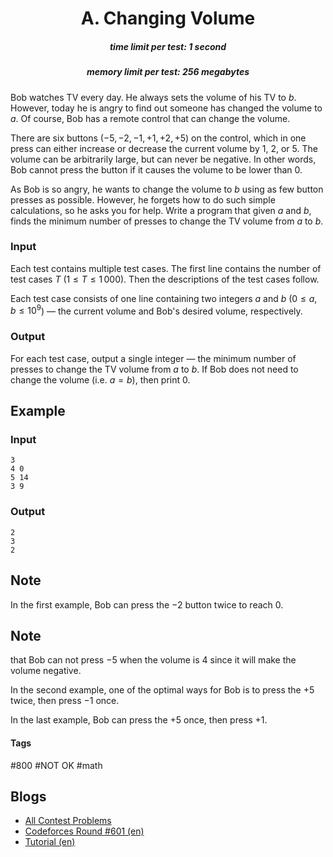 <h1 style='text-align: center;'> A. Changing Volume</h1>

<h5 style='text-align: center;'>time limit per test: 1 second</h5>
<h5 style='text-align: center;'>memory limit per test: 256 megabytes</h5>

Bob watches TV every day. He always sets the volume of his TV to $b$. However, today he is angry to find out someone has changed the volume to $a$. Of course, Bob has a remote control that can change the volume.

There are six buttons ($-5, -2, -1, +1, +2, +5$) on the control, which in one press can either increase or decrease the current volume by $1$, $2$, or $5$. The volume can be arbitrarily large, but can never be negative. In other words, Bob cannot press the button if it causes the volume to be lower than $0$.

As Bob is so angry, he wants to change the volume to $b$ using as few button presses as possible. However, he forgets how to do such simple calculations, so he asks you for help. Write a program that given $a$ and $b$, finds the minimum number of presses to change the TV volume from $a$ to $b$.

### Input

Each test contains multiple test cases. The first line contains the number of test cases $T$ ($1 \le T \le 1\,000$). Then the descriptions of the test cases follow.

Each test case consists of one line containing two integers $a$ and $b$ ($0 \le a, b \le 10^{9}$) — the current volume and Bob's desired volume, respectively.

### Output

For each test case, output a single integer — the minimum number of presses to change the TV volume from $a$ to $b$. If Bob does not need to change the volume (i.e. $a=b$), then print $0$.

## Example

### Input


```text
3
4 0
5 14
3 9
```
### Output


```text
2
3
2
```
## Note

In the first example, Bob can press the $-2$ button twice to reach $0$. 
## Note

 that Bob can not press $-5$ when the volume is $4$ since it will make the volume negative. 

In the second example, one of the optimal ways for Bob is to press the $+5$ twice, then press $-1$ once.

In the last example, Bob can press the $+5$ once, then press $+1$. 



#### Tags 

#800 #NOT OK #math 

## Blogs
- [All Contest Problems](../Codeforces_Round_601_(Div._2).md)
- [Codeforces Round #601 (en)](../blogs/Codeforces_Round_601_(en).md)
- [Tutorial (en)](../blogs/Tutorial_(en).md)
